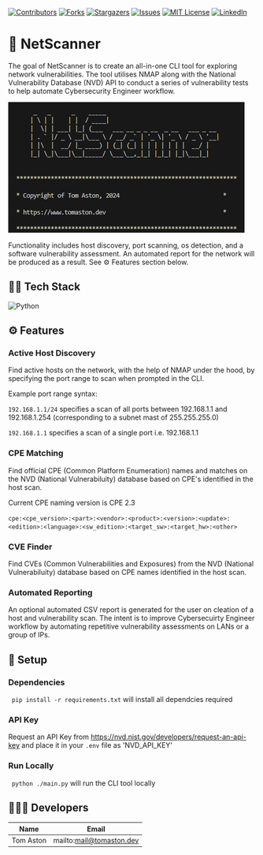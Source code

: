 [![Contributors][contributors-shield]][contributors-url]
[![Forks][forks-shield]][forks-url]
[![Stargazers][stars-shield]][stars-url]
[![Issues][issues-shield]][issues-url]
[![MIT License][license-shield]][license-url]
[![LinkedIn][linkedin-shield]][linkedin-url]

# 🤖 NetScanner

The goal of NetScanner is to create an all-in-one CLI tool for exploring network vulnerabilities. The tool utilises NMAP along with the National Vulnerability Database (NVD) API to 
conduct a series of vulnerability tests to help automate Cybersecurity Engineer workflow.

![cli](./images/cli.png)

Functionality includes host discovery, port scanning, os detection, and a software vulnerability assessment. An automated report for the network will be produced as a result. See ⚙️ Features section below.


## 🧑‍💻 Tech Stack

![Python]

## ⚙️ Features

### Active Host Discovery
Find active hosts on the network, with the help of NMAP under the hood, by specifying the port range to scan when prompted in the CLI.

Example port range syntax:

```192.168.1.1/24``` specifies a scan of all ports between 192.168.1.1 and 192.168.1.254 (corresponding to a subnet mast of 255.255.255.0)

```192.168.1.1``` specifies a scan of a single port i.e. 192.168.1.1

### CPE Matching

Find official CPE (Common Platform Enumeration) names and matches on the NVD (National Vulnerabiluity) database based on CPE's identified in the host scan.

Current CPE naming version is CPE 2.3

```cpe:<cpe_version>:<part>:<vendor>:<product>:<version>:<update>:<edition>:<language>:<sw_edition>:<target_sw>:<target_hw>:<other>```

### CVE Finder

Find CVEs (Common Vulnerabilities and Exposures) from the NVD (National Vulnerabiluity) database based on CPE names identified in the host scan.

### Automated Reporting

An optional automated CSV report is generated for the user on cleation of a host and vulnerability scan. The intent is to improve Cybersecuirty Engineer workflow by automating
repetitive vulnerability assessments on LANs or a group of IPs.

## 🔧 Setup

### Dependencies
``` pip install -r requirements.txt``` will install all dependcies required

### API Key
Request an API Key from https://nvd.nist.gov/developers/request-an-api-key and place it in your ```.env``` file as 'NVD_API_KEY'

### Run Locally
``` python ./main.py``` will run the CLI tool locally

## 🧑‍🤝‍🧑 Developers 

| Name           | Email                      |
| -------------- | -------------------------- |
| Tom Aston      | mailto:mail@tomaston.dev     |

<!-- MARKDOWN LINKS & IMAGES -->
<!-- https://www.markdownguide.org/basic-syntax/#reference-style-links -->
[contributors-shield]: https://img.shields.io/github/contributors/TomAston1996/net-scanner.svg?style=for-the-badge
[contributors-url]: https://github.com/TomAston1996/net-scanner/graphs/contributors
[forks-shield]: https://img.shields.io/github/forks/TomAston1996/net-scanner.svg?style=for-the-badge
[forks-url]: https://github.com/TomAston1996/net-scanner/network/members
[stars-shield]: https://img.shields.io/github/stars/TomAston1996/net-scanner.svg?style=for-the-badge
[stars-url]: https://github.com/TomAston1996/net-scanner/stargazers
[issues-shield]: https://img.shields.io/github/issues/TomAston1996/net-scanner.svg?style=for-the-badge
[issues-url]: https://github.com/TomAston1996/net-scanner/issues
[license-shield]: https://img.shields.io/github/license/TomAston1996/net-scanner.svg?style=for-the-badge
[license-url]: https://github.com/TomAston1996/net-scanner/blob/master/LICENSE.txt
[linkedin-shield]: https://img.shields.io/badge/-LinkedIn-black.svg?style=for-the-badge&logo=linkedin&colorB=555
[linkedin-url]: https://linkedin.com/in/tomaston96
[React.js]: https://img.shields.io/badge/React-20232A?style=for-the-badge&logo=react&logoColor=61DAFB
[React-url]: https://reactjs.org/
[TypeScript]: https://img.shields.io/badge/typescript-%23007ACC.svg?style=for-the-badge&logo=typescript&logoColor=white
[Redux]: https://img.shields.io/badge/redux-%23593d88.svg?style=for-the-badge&logo=redux&logoColor=white
[Chart.js]: https://img.shields.io/badge/chart.js-F5788D.svg?style=for-the-badge&logo=chart.js&logoColor=white
[Bootstrap]: https://img.shields.io/badge/bootstrap-%238511FA.svg?style=for-the-badge&logo=bootstrap&logoColor=white
[NodeJS]: https://img.shields.io/badge/node.js-6DA55F?style=for-the-badge&logo=node.js&logoColor=white
[Python]: https://img.shields.io/badge/python-3670A0?style=for-the-badge&logo=python&logoColor=ffdd54
